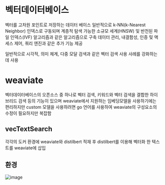 # 벡터데이터베이스
벡터를 고차원 포인트로 저장하는 데이터 베이스
일반적으로 k-NN(k-Nearest Neighbor) 인덱스로 구동되며 계층적 탐색 가능한 소규모 세계(HNSW) 및 반전된 파일 인덱스(IVF) 알고리즘과 같은 알고리즘으로 구축
데이터 관리, 내결함성, 인증 및 액세스 제어, 쿼리 엔진과 같은 추가 기능 제공

일반적으로 시각적, 의미 체계, 다중 모달 검색과 같은 벡터 검색 사용 사례를 강화하는 데 사용

# weaviate
벡터데이터베이스의 오픈소스 중 하나로 벡터 검색, 키워드와 벡터 검색을 결합한 하이브리드 검색 등의 기능이 있으며 weaviate에서 지원하는 임베딩모델을 사용하기에는 편리하지만 custom 모델을 사용하려면 go 언어를 사용하여 weaviate의 구성요소의 수정이 필요하지만 복잡함

## vecTextSearch
각각의 도커 환경에 weaviate와 distilbert 적재 후 distilbert를 이용해 벡터화 한 텍스트를 weaviate에 삽입

## 환경
![image](https://github.com/moon09I980616I/vecTextSearch/assets/95466895/a5d17daa-0edb-4920-82fe-cdb6465f18bd)
